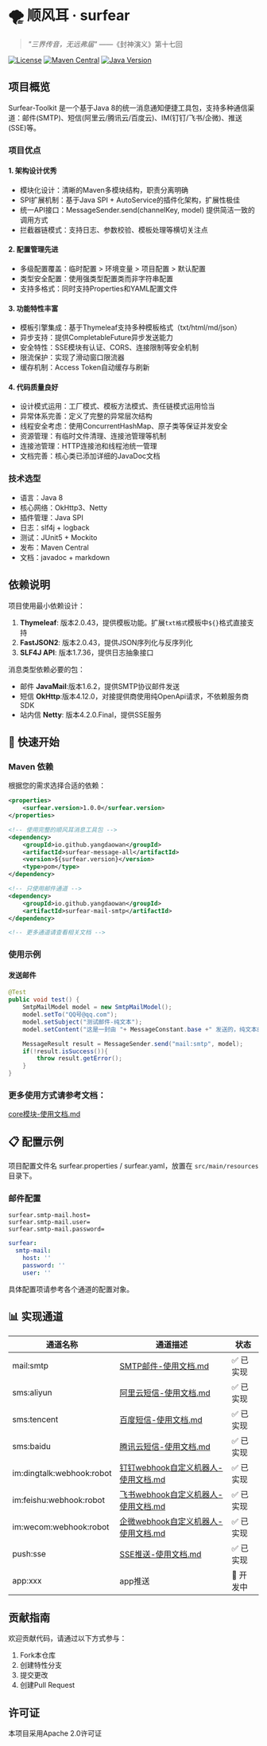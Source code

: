 # 🌪️️ 顺风耳 · surfear
> _"三界传音，无远弗届"_ ——《封神演义》第十七回  

[![License](https://img.shields.io/badge/license-Apache2.0-blue.svg)](LICENSE)
[![Maven Central](https://img.shields.io/badge/Maven%20Central-1.0.0-brightgreen.svg)](https://search.maven.org/search?q=g:com.github.surfear)
[![Java Version](https://img.shields.io/badge/JDK-8+-green.svg)](https://www.oracle.com/java/technologies/javase-downloads.html)

## 项目概览
Surfear-Toolkit 是一个基于Java 8的统一消息通知便捷工具包，支持多种通信渠道：邮件(SMTP)、短信(阿里云/腾讯云/百度云)、IM(钉钉/飞书/企微)、推送(SSE)等。

### 项目优点

#### 1. 架构设计优秀
- 模块化设计：清晰的Maven多模块结构，职责分离明确
- SPI扩展机制：基于Java SPI + AutoService的插件化架构，扩展性极佳
- 统一API接口：MessageSender.send(channelKey, model) 提供简洁一致的调用方式
- 拦截器链模式：支持日志、参数校验、模板处理等横切关注点

#### 2. 配置管理先进
- 多级配置覆盖：临时配置 > 环境变量 > 项目配置 > 默认配置
- 类型安全配置：使用强类型配置类而非字符串配置
- 支持多格式：同时支持Properties和YAML配置文件

#### 3. 功能特性丰富
- 模板引擎集成：基于Thymeleaf支持多种模板格式（txt/html/md/json）
- 异步支持：提供CompletableFuture异步发送能力
- 安全特性：SSE模块有认证、CORS、连接限制等安全机制
- 限流保护：实现了滑动窗口限流器
- 缓存机制：Access Token自动缓存与刷新

#### 4. 代码质量良好
- 设计模式运用：工厂模式、模板方法模式、责任链模式运用恰当
- 异常体系完善：定义了完整的异常层次结构
- 线程安全考虑：使用ConcurrentHashMap、原子类等保证并发安全
- 资源管理：有临时文件清理、连接池管理等机制
- 连接池管理：HTTP连接池和线程池统一管理
- 文档完善：核心类已添加详细的JavaDoc文档

### 技术选型
- 语言：Java 8
- 核心网络：OkHttp3、Netty
- 插件管理：Java SPI
- 日志：slf4j + logback
- 测试：JUnit5 + Mockito
- 发布：Maven Central
- 文档：javadoc + markdown

## 依赖说明

项目使用最小依赖设计：

1. **Thymeleaf**: 版本2.0.43，提供模板功能。扩展`txt格式`模板中`${}`格式直接支持
2. **FastJSON2**: 版本2.0.43，提供JSON序列化与反序列化
3. **SLF4J API**: 版本1.7.36，提供日志抽象接口

消息类型依赖必要的包：
- 邮件 **JavaMail**:版本1.6.2，提供SMTP协议邮件发送
- 短信 **OkHttp**:版本4.12.0，对接提供商使用纯OpenApi请求，不依赖服务商SDK
- 站内信 **Netty**: 版本4.2.0.Final，提供SSE服务

## 🚀 快速开始

### Maven 依赖

根据您的需求选择合适的依赖：

```xml
<properties>
	<surfear.version>1.0.0</surfear.version>
</properties>

<!-- 使用完整的顺风耳消息工具包 -->
<dependency>
    <groupId>io.github.yangdaowan</groupId>
    <artifactId>surfear-message-all</artifactId>
    <version>${surfear.version}</version>
    <type>pom</type>
</dependency>

<!-- 只使用邮件通道 -->
<dependency>
    <groupId>io.github.yangdaowan</groupId>
    <artifactId>surfear-mail-smtp</artifactId>
</dependency>

<!-- 更多通道请查看相关文档 -->
```

### 使用示例

#### 发送邮件

```java
@Test
public void test() {
    SmtpMailModel model = new SmtpMailModel();
    model.setTo("QQ号@qq.com");
    model.setSubject("测试邮件-纯文本");
    model.setContent("这是一封由 "+ MessageConstant.base +" 发送的，纯文本邮件");

    MessageResult result = MessageSender.send("mail:smtp", model);
    if(!result.isSuccess()){
        throw result.getError();
    }
}
```
### 更多使用方式请参考文档：
[core模块-使用文档.md](surfear-core/core%E6%A8%A1%E5%9D%97-%E4%BD%BF%E7%94%A8%E6%96%87%E6%A1%A3.md)

## 📋 配置示例
项目配置文件名 surfear.properties / surfear.yaml，放置在 `src/main/resources` 目录下。

### 邮件配置

```properties
surfear.smtp-mail.host=
surfear.smtp-mail.user=
surfear.smtp-mail.password=
```
```yaml
surfear:
  smtp-mail:
    host: ''
    password: ''
    user: ''
```
具体配置项请参考各个通道的配置对象。

## 📊 实现通道

| 通道名称                      | 通道描述            | 状态    |
|---------------------------|-----------------|-------|
| mail:smtp                 | [SMTP邮件-使用文档.md](surfear-channel/surfear-mail-smtp/SMTP%E9%82%AE%E4%BB%B6-%E4%BD%BF%E7%94%A8%E6%96%87%E6%A1%A3.md)        | ✅ 已实现 |
| sms:aliyun                | [阿里云短信-使用文档.md](surfear-channel/surfear-sms-aliyun/%E9%98%BF%E9%87%8C%E4%BA%91%E7%9F%AD%E4%BF%A1-%E4%BD%BF%E7%94%A8%E6%96%87%E6%A1%A3.md)           | ✅ 已实现 |
| sms:tencent               | [百度短信-使用文档.md](surfear-channel/surfear-sms-baidu/%E7%99%BE%E5%BA%A6%E7%9F%AD%E4%BF%A1-%E4%BD%BF%E7%94%A8%E6%96%87%E6%A1%A3.md)           | ✅ 已实现 |
| sms:baidu                 | [腾讯云短信-使用文档.md](surfear-channel/surfear-sms-tencent/%E8%85%BE%E8%AE%AF%E4%BA%91%E7%9F%AD%E4%BF%A1-%E4%BD%BF%E7%94%A8%E6%96%87%E6%A1%A3.md)           | ✅ 已实现 |
| im:dingtalk:webhook:robot | [钉钉webhook自定义机器人-使用文档.md](surfear-channel/surfear-im-dingtalk/%E9%92%89%E9%92%89webhook%E8%87%AA%E5%AE%9A%E4%B9%89%E6%9C%BA%E5%99%A8%E4%BA%BA-%E4%BD%BF%E7%94%A8%E6%96%87%E6%A1%A3.md) | ✅ 已实现 |
| im:feishu:webhook:robot   | [飞书webhook自定义机器人-使用文档.md](surfear-channel/surfear-im-feishu/%E9%A3%9E%E4%B9%A6webhook%E8%87%AA%E5%AE%9A%E4%B9%89%E6%9C%BA%E5%99%A8%E4%BA%BA-%E4%BD%BF%E7%94%A8%E6%96%87%E6%A1%A3.md) | ✅ 已实现 |
| im:wecom:webhook:robot    | [企微webhook自定义机器人-使用文档.md](surfear-channel/surfear-im-wecom/%E4%BC%81%E5%BE%AEwebhook%E8%87%AA%E5%AE%9A%E4%B9%89%E6%9C%BA%E5%99%A8%E4%BA%BA-%E4%BD%BF%E7%94%A8%E6%96%87%E6%A1%A3.md) | ✅ 已实现 |
| push:sse                  | [SSE推送-使用文档.md](surfear-channel/surfear-push-sse/SSE%E6%8E%A8%E9%80%81-%E4%BD%BF%E7%94%A8%E6%96%87%E6%A1%A3.md)         | ✅ 已实现 |
| app:xxx                   | app推送           | 🚧 开发中 |

## 贡献指南

欢迎贡献代码，请通过以下方式参与：

1. Fork本仓库
2. 创建特性分支
3. 提交更改
4. 创建Pull Request

## 许可证

本项目采用Apache 2.0许可证